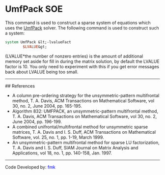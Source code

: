 # UmfPack SOE

<p>This command is used to construct a sparse system of equations which
uses the <a
href="http://www.cise.ufl.edu/research/sparse/umfpack/">UmfPack</a>
solver. The following command is used to construct such a system:</p>

```tcl
system UmfPack &lt;-lvalueFact
        $LVALUE&gt;
```
<p>(LVALUE*the number of nonzero entries) is the amount of additional
memory set aside for fill in during the matrix solution, by default the
LVALUE factor is 10. You only need to experiment with this if you get
error messages back about LVALUE being too small.</p>
<hr />
## References
<ul>
<li>A column pre-ordering strategy for the unsymmetric-pattern
multifrontal method, T. A. Davis, ACM Transactions on Mathematical
Software, vol 30, no. 2, June 2004, pp. 165-195.</li>
<li>Algorithm 832: UMFPACK, an unsymmetric-pattern multifrontal method,
T. A. Davis, ACM Transactions on Mathematical Software, vol 30, no. 2,
June 2004, pp. 196-199.</li>
<li>A combined unifrontal/multifrontal method for unsymmetric sparse
matrices, T. A. Davis and I. S. Duff, ACM Transactions on Mathematical
Software, vol. 25, no. 1, pp. 1-19, March 1999.</li>
<li>An unsymmetric-pattern multifrontal method for sparse LU
factorization, T. A. Davis and I. S. Duff, SIAM Journal on Matrix
Analysis and Applications, vol 18, no. 1, pp. 140-158, Jan. 1997.</li>
</ul>
<hr />
<p>Code Developed by: <span style="color:blue"> fmk
</span></p>
